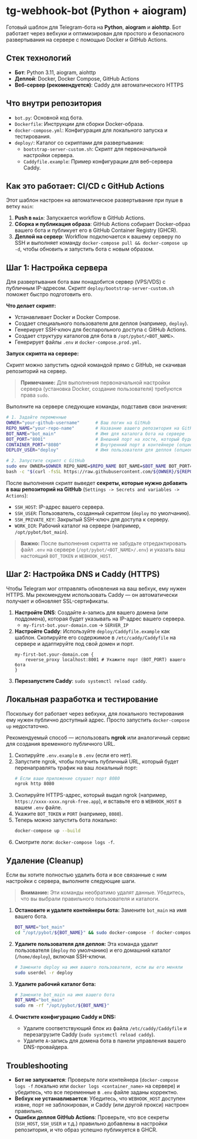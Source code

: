 # tg-webhook-bot (Python + aiogram)

Готовый шаблон для Telegram-бота на **Python**, **aiogram** и **aiohttp**. Бот работает через вебхуки и оптимизирован для простого и безопасного развертывания на сервере с помощью Docker и GitHub Actions.

## Стек технологий

- **Бот**: Python 3.11, aiogram, aiohttp
- **Деплой**: Docker, Docker Compose, GitHub Actions
- **Веб-сервер (рекомендуется)**: Caddy для автоматического HTTPS

## Что внутри репозитория

- `bot.py`: Основной код бота.
- `Dockerfile`: Инструкции для сборки Docker-образа.
- `docker-compose.yml`: Конфигурация для локального запуска и тестирования.
- `deploy/`: Каталог со скриптами для развертывания:
  - `bootstrap-server-custom.sh`: Скрипт для первоначальной настройки сервера.
  - `Caddyfile.example`: Пример конфигурации для веб-сервера Caddy.

## Как это работает: CI/CD с GitHub Actions

Этот шаблон настроен на автоматическое развертывание при пуше в ветку `main`:

1.  **Push в `main`**: Запускается workflow в GitHub Actions.
2.  **Сборка и публикация образа**: GitHub Actions собирает Docker-образ вашего бота и публикует его в GitHub Container Registry (GHCR).
3.  **Деплой на сервер**: Workflow подключается к вашему серверу по SSH и выполняет команду `docker-compose pull && docker-compose up -d`, чтобы обновить и запустить бота с новым образом.

## Шаг 1: Настройка сервера

Для развертывания бота вам понадобится сервер (VPS/VDS) с публичным IP-адресом. Скрипт `deploy/bootstrap-server-custom.sh` поможет быстро подготовить его.

**Что делает скрипт:**
- Устанавливает Docker и Docker Compose.
- Создает специального пользователя для деплоя (например, `deploy`).
- Генерирует SSH-ключ для беспарольного доступа с GitHub Actions.
- Создает структуру каталогов для бота в `/opt/pybot/<BOT_NAME>`.
- Генерирует файлы `.env` и `docker-compose.prod.yml`.

**Запуск скрипта на сервере:**

Скрипт можно запустить одной командой прямо с GitHub, не скачивая репозиторий на сервер.

> **Примечание:** Для выполнения первоначальной настройки сервера (установка Docker, создание пользователя) требуются права `sudo`.

Выполните на сервере следующие команды, подставив свои значения:

```bash
# 1. Задайте переменные
OWNER="your-github-username"      # Ваш логин на GitHub
REPO_NAME="your-repo-name"        # Название вашего репозитория на GitHub
BOT_NAME="bot_main"               # Имя для каталога бота на сервере
BOT_PORT="8001"                   # Внешний порт на хосте, который будет слушать бот
CONTAINER_PORT="8080"             # Внутренний порт в контейнере (опционально, по умолчанию 8080)
DEPLOY_USER="deploy"              # Имя пользователя для деплоя (опционально, по умолчанию 'deploy')

# 2. Запустите скрипт с GitHub
sudo env OWNER=$OWNER REPO_NAME=$REPO_NAME BOT_NAME=$BOT_NAME BOT_PORT=$BOT_PORT CONTAINER_PORT=$CONTAINER_PORT DEPLOY_USER=$DEPLOY_USER \
bash -c "$(curl -fsSL https://raw.githubusercontent.com/${OWNER}/${REPO_NAME}/main/deploy/bootstrap-server-custom.sh)"
```

После выполнения скрипт выведет **секреты, которые нужно добавить в ваш репозиторий на GitHub** (`Settings -> Secrets and variables -> Actions`):
- `SSH_HOST`: IP-адрес вашего сервера.
- `SSH_USER`: Пользователь, созданный скриптом (`deploy` по умолчанию).
- `SSH_PRIVATE_KEY`: Закрытый SSH-ключ для доступа к серверу.
- `WORK_DIR`: Рабочий каталог на сервере (например, `/opt/pybot/bot_main`).

> **Важно:** После выполнения скрипта не забудьте отредактировать файл `.env` на сервере (`/opt/pybot/<BOT_NAME>/.env`) и указать ваш настоящий `BOT_TOKEN` и `WEBHOOK_HOST`.

## Шаг 2: Настройка DNS и Caddy (HTTPS)

Чтобы Telegram мог отправлять обновления на ваш вебхук, ему нужен HTTPS. Мы рекомендуем использовать Caddy — он автоматически получает и обновляет SSL-сертификаты.

1.  **Настройте DNS**: Создайте `A`-запись для вашего домена (или поддомена), которая будет указывать на IP-адрес вашего сервера.
    - `my-first-bot.your-domain.com` -> `SERVER_IP`
2.  **Настройте Caddy**: Используйте `deploy/Caddyfile.example` как шаблон. Скопируйте его содержимое в `/etc/caddy/Caddyfile` на сервере и адаптируйте под свой домен и порт.
    ```
    my-first-bot.your-domain.com {
        reverse_proxy localhost:8001 # Укажите порт (BOT_PORT) вашего бота
    }
    ```
3.  **Перезапустите Caddy**: `sudo systemctl reload caddy`.

## Локальная разработка и тестирование

Поскольку бот работает через вебхуки, для локального тестирования ему нужен публично доступный адрес. Просто запустить `docker-compose up` недостаточно.

Рекомендуемый способ — использовать **ngrok** или аналогичный сервис для создания временного публичного URL.

1.  Скопируйте `.env.example` в `.env` (если его нет).
2.  Запустите ngrok, чтобы получить публичный URL, который будет перенаправлять трафик на ваш локальный порт:
    ```bash
    # Если ваше приложение слушает порт 8080
    ngrok http 8080
    ```
3.  Скопируйте HTTPS-адрес, который выдал ngrok (например, `https://xxxx-xxxx.ngrok-free.app`), и вставьте его в `WEBHOOK_HOST` в вашем `.env` файле.
4.  Укажите `BOT_TOKEN` и `PORT` (например, `8080`).
5.  Теперь можно запустить бота локально:
    ```bash
    docker-compose up --build
    ```
6.  Смотрите логи: `docker-compose logs -f`.

## Удаление (Cleanup)

Если вы хотите полностью удалить бота и все связанные с ним настройки с сервера, выполните следующие шаги.

> **Внимание:** Эти команды необратимо удалят данные. Убедитесь, что вы выбрали правильного пользователя и каталоги.

1.  **Остановите и удалите контейнеры бота:**
    Замените `bot_main` на имя вашего бота.

    ```bash
    BOT_NAME="bot_main"
    cd "/opt/pybot/${BOT_NAME}" && sudo docker-compose -f docker-compose.prod.yml down
    ```

2.  **Удалите пользователя для деплоя:**
    Эта команда удалит пользователя (`deploy` по умолчанию) и его домашний каталог (`/home/deploy`), включая SSH-ключи.

    ```bash
    # Замените deploy на имя вашего пользователя, если вы его меняли
    sudo userdel -r deploy
    ```

3.  **Удалите рабочий каталог бота:**

    ```bash
    # Замените bot_main на имя вашего бота
    BOT_NAME="bot_main"
    sudo rm -rf "/opt/pybot/${BOT_NAME}"
    ```

4.  **Очистите конфигурацию Caddy и DNS:**
    - Удалите соответствующий блок из файла `/etc/caddy/Caddyfile` и перезагрузите Caddy (`sudo systemctl reload caddy`).
    - Удалите `A`-запись для домена бота в панели управления вашего DNS-провайдера.
    

## Troubleshooting

- **Бот не запускается**: Проверьте логи контейнера (`docker-compose logs -f` локально или `docker logs <container_name>` на сервере) и убедитесь, что все переменные в `.env` файле заданы корректно.
- **Вебхук не устанавливается**: Убедитесь, что `WEBHOOK_HOST` доступен извне, порт не заблокирован, и Caddy (или другой прокси) настроен правильно.
- **Ошибки деплоя GitHub Actions**: Проверьте, что все секреты (`SSH_HOST`, `SSH_USER` и т.д.) правильно добавлены в настройки репозитория, и что образ успешно публикуется в GHCR.
